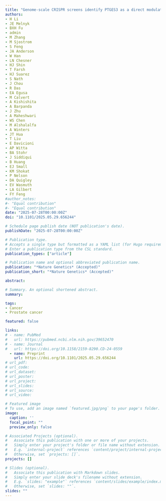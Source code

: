 ```yaml
---
title: "Genome-scale CRISPR screens identify PTGES3 as a direct modulator of AR function in advanced prostate cancer"
authors:
- H Li
- JE Melnyk
- BXH Fu
- admin
- M Zhang
- M Sjostrom
- S Feng
- JA Anderson
- W Han
- LN Chesner
- HJ Shin
- T Farsh
- HJ Suarez
- S Nath
- J Chou
- R Das
- EA Egusa
- M Calvert
- A Kishishita
- A Barpanda
- J Zhu
- A Maheshwari
- WS Chen
- M Alshalalfa
- A Winters
- JT Hua
- T Liu
- E Davicioni
- AP Witta
- BA Stohr
- J Siddiqui
- B Huang
- EJ Small
- KM Shokat
- P Nelson
- DA Quigley
- EV Wasmuth
- LA Gilbert
- FY Feng
#author_notes:
#- "Equal contribution"
#- "Equal contribution"
date: "2025-07-28T00:00:00Z"
doi: "10.1101/2025.05.29.656244"

# Schedule page publish date (NOT publication's date).
publishDate: "2025-07-28T00:00:00Z"

# Publication type.
# Accepts a single type but formatted as a YAML list (for Hugo requirements).
# Enter a publication type from the CSL standard.
publication_types: ["article"]

# Publication name and optional abbreviated publication name.
publication: "*Nature Genetics* (Accepted)"
publication_short: "*Nature Genetics* (Accepted)"

abstract: 

# Summary. An optional shortened abstract.
summary: 

tags:
- Cancer
- Prostate cancer

featured: false

links:
# - name: PubMed
#   url: https://pubmed.ncbi.nlm.nih.gov/39652470
# - name: Journal
#   url: https://doi.org/10.1158/2159-8290.CD-24-0559
  - name: Preprint
    url: https://doi.org/10.1101/2025.05.29.656244
# url_pdf: 
# url_code: 
# url_dataset: 
# url_poster: 
# url_project: 
# url_slides: 
# url_source: 
# url_video: 

# Featured image
# To use, add an image named `featured.jpg/png` to your page's folder. 
image:
  caption: ''
  focal_point: ""
  preview_only: false

# Associated Projects (optional).
#   Associate this publication with one or more of your projects.
#   Simply enter your project's folder or file name without extension.
#   E.g. `internal-project` references `content/project/internal-project/index.md`.
#   Otherwise, set `projects: []`.
projects: []

# Slides (optional).
#   Associate this publication with Markdown slides.
#   Simply enter your slide deck's filename without extension.
#   E.g. `slides: "example"` references `content/slides/example/index.md`.
#   Otherwise, set `slides: ""`.
slides: ""
---
```

